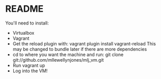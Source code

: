 README
======

You'll need to install:
- Virtualbox
- Vagrant
- Get the reload plugin with: vagrant plugin install vagrant-reload
    This may be changed to bundle later if there are more dependencies
- cd to where you want the machine and run: git clone git://github.com/mllewellynjones/mlj_vm.git
- Run vagrant up
- Log into the VM!